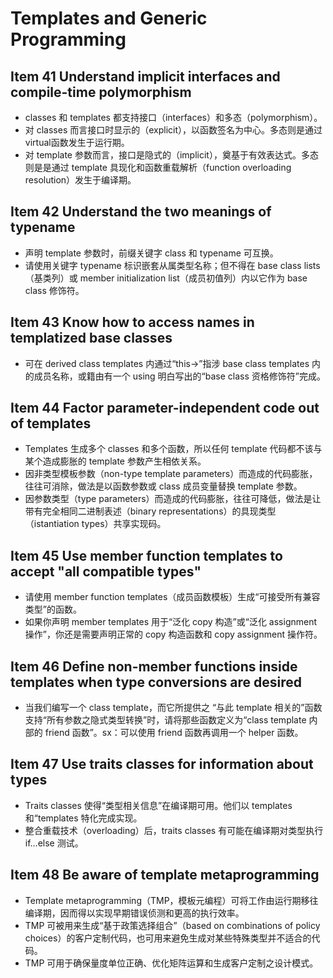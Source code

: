 # Templates and Generic Programming

## Item 41 Understand implicit interfaces and compile-time  polymorphism

- classes 和 templates 都支持接口（interfaces）和多态（polymorphism）。
- 对 classes 而言接口时显示的（explicit），以函数签名为中心。多态则是通过virtual函数发生于运行期。
- 对 template 参数而言，接口是隐式的（implicit），奠基于有效表达式。多态则是是通过 template 具现化和函数重载解析（function overloading resolution）发生于编译期。

## Item 42 Understand the two meanings of typename

- 声明 template 参数时，前缀关键字 class 和 typename 可互换。
- 请使用关键字 typename 标识嵌套从属类型名称；但不得在 base class lists（基类列）或 member initialization list（成员初值列）内以它作为 base class 修饰符。

## Item 43 Know how to access names in templatized base classes

- 可在 derived class templates 内通过“this->”指涉 base class templates 内的成员名称，或籍由有一个 using 明白写出的“base class 资格修饰符”完成。

## Item 44 Factor parameter-independent code out of templates

- Templates 生成多个 classes 和多个函数，所以任何 template 代码都不该与某个造成膨胀的 template 参数产生相依关系。
- 因非类型模板参数（non-type template parameters）而造成的代码膨胀，往往可消除，做法是以函数参数或 class 成员变量替换 template 参数。
- 因参数类型（type parameters）而造成的代码膨胀，往往可降低，做法是让带有完全相同二进制表述（binary representations）的具现类型（istantiation types）共享实现码。

## Item 45 Use member function templates to accept "all compatible types"

- 请使用 member function templates（成员函数模板）生成“可接受所有兼容类型”的函数。
- 如果你声明 member templates 用于“泛化 copy 构造”或“泛化 assignment 操作”，你还是需要声明正常的 copy 构造函数和 copy assignment 操作符。

## Item 46 Define non-member functions inside templates when type conversions are desired

- 当我们编写一个 class template，而它所提供之 “与此 template 相关的”函数支持“所有参数之隐式类型转换”时，请将那些函数定义为“class template 内部的 friend 函数”。sx：可以使用 friend 函数再调用一个 helper 函数。

## Item 47 Use traits classes for information about types

- Traits classes 使得“类型相关信息”在编译期可用。他们以 templates 和“templates 特化完成实现。
- 整合重载技术（overloading）后，traits classes 有可能在编译期对类型执行 if…else 测试。

## Item 48 Be aware of template metaprogramming

- Template metaprogramming（TMP，模板元编程）可将工作由运行期移往编译期，因而得以实现早期错误侦测和更高的执行效率。
- TMP 可被用来生成“基于政策选择组合”（based on combinations of policy choices）的客户定制代码，也可用来避免生成对某些特殊类型并不适合的代码。
- TMP 可用于确保量度单位正确、优化矩阵运算和生成客户定制之设计模式。